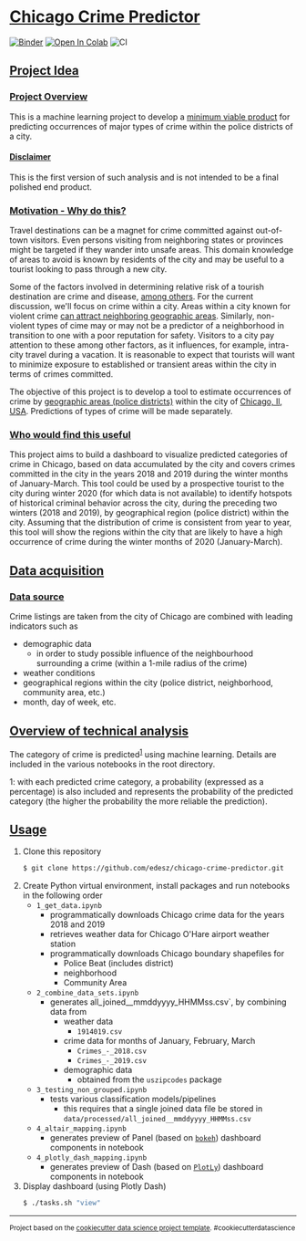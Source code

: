 # [Chicago Crime Predictor](#chicago-crime-predictor)

[![Binder](https://mybinder.org/badge_logo.svg)](https://mybinder.org/v2/gh/edesz/chicago-crime-predictor/master) [![Open In Colab](https://colab.research.google.com/assets/colab-badge.svg)](https://colab.research.google.com/github/edesz/chicago-crime-predictor/master/1_get_data.ipynb) ![CI](https://github.com/edesz/chicago-crime-predictor/workflows/CI/badge.svg)

## [Project Idea](#project-idea)
### [Project Overview](#project-overview)
This is a machine learning project to develop a [minimum viable product](https://www.productplan.com/glossary/minimum-viable-product/) for predicting occurrences of major types of crime within the police districts of a city.

#### [Disclaimer](#disclaimer)
This is the first version of such analysis and is not intended to be a final polished end product.

### [Motivation - Why do this?](#motivation---why-do-this?)
Travel destinations can be a magnet for crime committed against out-of-town visitors. Even persons visiting from neighboring states or provinces might be targeted if they wander into unsafe areas. This domain knowledge of areas to avoid is known by residents of the city and may be useful to a tourist looking to pass through a new city.

Some of the factors involved in determining relative risk of a tourish destination are crime and disease, [among others](https://www.sciencedirect.com/science/article/abs/pii/026151779390018G?via%3Dihub). For the current discussion, we'll focus on crime within a city. Areas within a city known for violent crime [can attract neighboring geographic areas](https://link.springer.com/chapter/10.1007/978-0-387-09688-9_7). Similarly, non-violent types of cime may or may not be a predictor of a neighborhood in transition to one with a poor reputation for safety. Visitors to a city pay attention to these among other factors, as it influences, for example, intra-city travel during a vacation. It is reasonable to expect that tourists will want to minimize exposure to established or transient areas within the city in terms of crimes committed.

The objective of this project is to develop a tool to estimate occurrences of crime by [geographic areas (police districts)](https://twitter.com/ChicagoCAPS19/status/971800399656124418/photo/2) within the city of [Chicago, Il, USA](https://en.wikipedia.org/wiki/Chicago). Predictions of types of crime will be made separately.

### [Who would find this useful](#who-would-find-this-useful)
This project aims to build a dashboard to visualize predicted categories of crime in Chicago, based on data accumulated by the city and covers crimes committed in the city in the years 2018 and 2019 during the winter months of January-March. This tool could be used by a prospective tourist to the city during winter 2020 (for which data is not available) to identify hotspots of historical criminal behavior across the city, during the preceding two winters (2018 and 2019), by geographical region (police district) within the city. Assuming that the distribution of crime is consistent from year to year, this tool will show the regions within the city that are likely to have a high occurrence of crime during the winter months of 2020 (January-March).

## [Data acquisition](#data-acquisition)
### [Data source](#data-source)
Crime listings are taken from the city of Chicago are combined with leading indicators such as
- demographic data
  - in order to study possible influence of the neighbourhood surrounding a crime (within a 1-mile radius of the crime)
- weather conditions
- geographical regions within the city (police district, neighborhood, community area, etc.)
- month, day of week, etc.

## [Overview of technical analysis](#overview-of-technical-anlysis)
The category of crime is predicted<sup>[1](#myfootnote1)</sup> using machine learning. Details are included in the various notebooks in the root directory.

<a name="myfootnote1">1</a>: with each predicted crime category, a probability (expressed as a percentage) is also included and represents the probability of the predicted category (the higher the probability the more reliable the prediction).

## [Usage](#usage)
1. Clone this repository
   ```bash
   $ git clone https://github.com/edesz/chicago-crime-predictor.git
   ```
2. Create Python virtual environment, install packages and run notebooks in the following order
   - `1_get_data.ipynb`
     - programmatically downloads Chicago crime data for the years 2018 and 2019
     - retrieves weather data for Chicago O'Hare airport weather station
     - programmatically downloads Chicago boundary shapefiles for
       - Police Beat (includes district)
       - neighborhood
       - Community Area
   - `2_combine_data_sets.ipynb`
     - generates all_joined__mmddyyyy_HHMMss.csv`, by combining data from
       - weather data
         - `1914019.csv`
       - crime data for months of January, February, March
         - `Crimes_-_2018.csv`
         - `Crimes_-_2019.csv`
       - demographic data
         - obtained from the `uszipcodes` package
   - `3_testing_non_grouped.ipynb`
     - tests various classification models/pipelines
       - this requires that a single joined data file be stored in `data/processed/all_joined__mmddyyyy_HHMMss.csv`
   - `4_altair_mapping.ipynb`
     - generates preview of Panel (based on [`bokeh`](https://pypi.org/project/bokeh/)) dashboard components in notebook
   - `4_plotly_dash_mapping.ipynb`
     - generates preview of Dash (based on [`PlotLy`](https://plot.ly/)) dashboard components in notebook
4. Display dashboard (using Plotly Dash)
   ```bash
   $ ./tasks.sh "view"
   ```

--------

<p><small>Project based on the <a target="_blank" href="https://drivendata.github.io/cookiecutter-data-science/">cookiecutter data science project template</a>. #cookiecutterdatascience</small></p>
